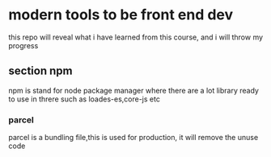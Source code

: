 # modern tools to be front end dev
this repo will reveal what i have learned from this course, and i will throw my progress

## section npm
npm is stand for node package manager where there are a lot library ready to use in threre such as loades-es,core-js etc

### parcel 
parcel is a bundling file,this is used for production, it will remove the unuse code
